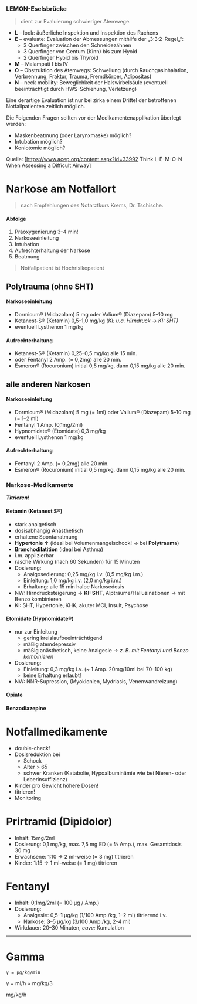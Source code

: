 ### LEMON-Eselsbrücke

> dient zur Evaluierung schwieriger Atemwege.

* **L** – look: äußerliche Inspektion und Inspektion des Rachens
* **E** – evaluate: Evaluation der Abmessungen mithilfe der „3:3:2-Regel„“:
	* 3 Querfinger zwischen den Schneidezähnen
	* 3 Querfinger von Centum (Kinn) bis zum Hyoid
	* 2 Querfinger Hyoid bis Thyroid
* **M** – Malampati I bis IV
* **O** – Obstruktion des Atemwegs: Schwellung (durch Rauchgasinhalation, Verbrennung, Fraktur, Trauma, Fremdkörper, Adipositas)
* **N** – neck mobility: Beweglichkeit der Halswirbelsäule (eventuell beeinträchtigt durch HWS-Schienung, Verletzung)

Eine derartige Evaluation ist nur bei zirka einem Drittel der betroffenen Notfallpatienten zeitlich möglich.

Die Folgenden Fragen sollten vor der Medikamentenapplikation überlegt werden:

* Maskenbeatmung (oder Larynxmaske) möglich?
* Intubation möglich?
* Koniotomie möglich?

Quelle: [https://www.acep.org/content.aspx?id=33992 Think L-E-M-O-N When Assessing a Difficult Airway]

# Narkose am Notfallort

> nach Empfehlungen des Notarztkurs Krems, Dr. Tschische.


#### Abfolge
1. Präoxygenierung 3–4 min!
2. Narkoseeinleitung
3. Intubation
4. Aufrechterhaltung der Narkose
5. Beatmung

> Notfallpatient ist Hochrisikopatient

## Polytrauma (ohne SHT)

#### Narkoseeinleitung
- Dormicum® (Midazolam) 5 mg oder Valium® (Diazepam) 5–10 mg
- Ketanest-S® (Ketamin) 0,5–1,0 mg/kg *(KI: u.a. Hirndruck → KI: SHT)*
- eventuell Lysthenon 1 mg/kg

#### Aufrechterhaltung
- Ketanest-S® (Ketamin) 0,25–0,5 mg/kg alle  15 min.
- oder Fentanyl 2 Amp. (= 0,2mg) alle 20 min.
- Esmeron® (Rocuronium) initial 0,5 mg/kg, dann 0,15 mg/kg alle 20 min.

## alle anderen Narkosen

#### Narkoseeinleitung
- Dormicum® (Midazolam) 5 mg (= 1ml) oder Valium® (Diazepam) 5–10 mg (= 1–2 ml)
- Fentanyl 1 Amp. (0,1mg/2ml)
- Hypnomidate® (Etomidate) 0,3 mg/kg
- eventuell Lysthenon 1 mg/kg

#### Aufrechterhaltung
- Fentanyl 2 Amp. (= 0,2mg) alle 20 min.
- Esmeron® (Rocuronium) initial 0,5 mg/kg, dann 0,15 mg/kg alle 20 min.

### Narkose-Medikamente

***Titrieren!***

#### Ketamin (Ketanest S®)
- stark analgetisch
- dosisabhängig Anästhetisch
- erhaltene Spontanatmung
- **Hypertonie ↑** (ideal bei Volumenmangelschock! → bei **Polytrauma**)
- **Bronchodilatition** (ideal bei Asthma)
- i.m. applizierbar
- rasche Wirkung (nach 60 Sekunden) für 15 Minuten
- Dosierung:
    - Analgosedierung: 0,25 mg/kg i.v. (0,5 mg/kg i.m.)
    - Einleitung: 1,0 mg/kg i.v. (2,0 mg/kg i.m.)
    - Erhaltung: alle 15 min halbe Narkosedosis
- NW: Hirndrucksteigerung → **KI: SHT**, Alpträume/Halluzinationen → mit Benzo kombinieren
- KI: SHT, Hypertonie, KHK, akuter MCI, Insult, Psychose
    
#### Etomidate (Hypnomidate®)
- nur zur Einleitung
    - gering kreislaufbeeinträchtigend
    - mäßig atemdepressiv
    - mäßig anästhetisch, keine Analgesie → *z. B. mit Fentanyl und Benzo kombinieren*
- Dosierung:
    - Einleitung: 0,3 mg/kg i.v. (~ 1 Amp. 20mg/10ml bei 70–100 kg)
    - keine Erhaltung erlaubt!
- NW: NNR-Supression, (Myoklonien, Mydriasis, Venenwandreizung)

#### Opiate

#### Benzodiazepine

# Notfallmedikamente

- double-check!
- Dosisreduktion bei
    - Schock
    - Alter > 65
    - schwer Kranken (Katabolie, Hypoalbuminämie wie bei Nieren- oder Leberinsuffizienz)
- Kinder pro Gewicht höhere Dosen!
- titrieren!
- Monitoring

# Prirtramid (Dipidolor)

- Inhalt: 15mg/2ml
- Dosierung: 0,1 mg/kg, max. 7,5 mg ED (= ½ Amp.), max. Gesamtdosis 30 mg
- Erwachsene: 1:10 → 2 ml-weise (= 3 mg) titrieren
- Kinder: 1:15 → 1 ml-weise (= 1 mg) titrieren

# Fentanyl

- Inhalt: 0,1mg/2ml (= 100 µg / Amp.)
- Dosierung: 
    - Analgesie: 0,5–**1** µg/kg (1/100 Amp./kg, 1–2 ml) titrierend i.v.
    - Narkose: **3**–5 µg/kg (3/100 Amp./kg, 2–4 ml)
- Wirkdauer: 20–30 Minuten, *cave:* Kumulation
    
---
       
# Gamma

```
γ = µg/kg/min
```

γ = ml/h × mg/kg/3

mg/kg/h

